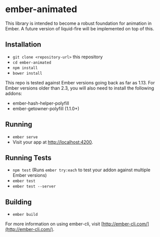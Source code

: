 # ember-animated

This library is intended to become a robust foundation for animation in Ember. A future version of liquid-fire will be implemented on top of this.

## Installation

* `git clone <repository-url>` this repository
* `cd ember-animated`
* `npm install`
* `bower install`

This repo is tested against Ember versions going back as far as 1.13. For Ember versions older than 2.3, you will also need to install the following addons:

 - ember-hash-helper-polyfill
 - ember-getowner-polyfill (1.1.0+)

## Running

* `ember serve`
* Visit your app at [http://localhost:4200](http://localhost:4200).

## Running Tests

* `npm test` (Runs `ember try:each` to test your addon against multiple Ember versions)
* `ember test`
* `ember test --server`

## Building

* `ember build`

For more information on using ember-cli, visit [http://ember-cli.com/](http://ember-cli.com/).
